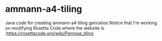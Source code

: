 # ammann-a4-tiling
Java code for creating ammann a4 tiling genration.Notice that I'm working on modifying Rosetta Code.where the website is :https://rosettacode.org/wiki/Penrose_tiling
